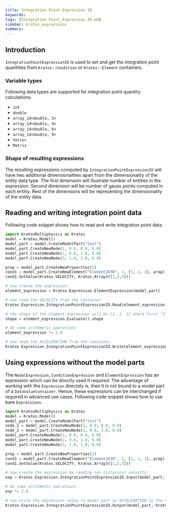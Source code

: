 ```yaml
---
title: Integration Point Expression IO
keywords:
tags: [Integration_Point_Expression_IO.md]
sidebar: kratos_expressions
summary:
---
```


## Introduction

```IntegrationPointExpressionIO``` is used to set and get the integration point quantities from ```Kratos::Condition``` or ```Kratos::Element``` containers.

### Variable types
Following data types are supported for integration point quantity calculations.
* ```int```
* ```double```
* ```array_1d<double, 3>```
* ```array_1d<double, 4>```
* ```array_1d<double, 6>```
* ```array_1d<double, 9>```
* ```Vector```
* ```Matrix```

### Shape of resulting expressions
The resulting expressions computed by ```IntegrationPointExpressionIO``` will have two additional dimensionalities apart from the dimensionality of the entity data type. The first dimension will illustrate number of entities in the expression. Second dimension will be number of gauss points computed in each entitiy. Rest of the dimensions will be representing the dimensionality of the entity data.

## Reading and writing integration point data
Following code snippet shows how to read and write integration point data.
```python
import KratosMultiphysics as Kratos
model = Kratos.Model()
model_part = model.CreateModelPart("test")
model_part.CreateNewNode(1, 0.0, 0.0, 0.0)
model_part.CreateNewNode(2, 0.0, 1.0, 0.0)
model_part.CreateNewNode(3, 1.0, 1.0, 0.0)

prop = model_part.CreateNewProperties(1)
cond1 = model_part.CreateNewElement("Element2D3N", 1, [1, 2, 3], prop)
cond1.SetValue(Kratos.VELOCITY, Kratos.Array3([1,2,3]))

# now create the expression:
element_expression = Kratos.Expression.ElementExpression(model_part)

# now read the VELOCITY from the container
Kratos.Expression.IntegrationPointExpressionIO.Read(element_expression, Kratos.VELOCITY)

# the shape of the element expression will be [1, 1, 3] where first "1" is number of elements, second "1" is number of gauss points.
shape = element_expression.Evaluate().shape

# do some arithmetic operations
element_expression *= 2.0

# now read the ACCELERATION from the container
Kratos.Expression.IntegrationPointExpressionIO.Write(element_expression, Kratos.ACCELERATION)
```

## Using expressions without the model parts
The ```NodalExpression```, ```ConditionExpression``` and ```ElementExpression``` has an expression which can be directly used if required. The advantage of working
with the ```Expression``` directely is, then it is not bound to a model part of a ```DataValueContainer```. Hence, these expressions can be interchanged if required in
advanced use cases. Following code snippet shows how to use bare ```Expressions```.
```python
import KratosMultiphysics as Kratos
model = Kratos.Model()
model_part = model.CreateModelPart("test")
node_1 = model_part.CreateNewNode(1, 0.0, 0.0, 0.0)
node_2 = model_part.CreateNewNode(2, 0.0, 1.0, 0.0)
model_part.CreateNewNode(1, 0.0, 0.0, 0.0)
model_part.CreateNewNode(2, 0.0, 1.0, 0.0)
model_part.CreateNewNode(3, 1.0, 1.0, 0.0)

prop = model_part.CreateNewProperties(1)
cond1 = model_part.CreateNewElement("Element2D3N", 1, [1, 2, 3], prop)
cond1.SetValue(Kratos.VELOCITY, Kratos.Array3([1,2,3]))

# now create the expression by reading non historical velocity:
exp = Kratos.Expression.IntegrationPointExpressionIO.Input(model_part, Kratos.VELOCITY, Kratos.Globals.DataLocation.Element).Execute()

# do some arithmetic operations
exp *= 2.0

# now write the expression value to model part as ACCELERATION in the historical container
Kratos.Expression.IntegrationPointExpressionIO.Output(model_part, Kratos.ACCELERATION, Kratos.Globals.DataLocation.Element).Execute(exp)
```
